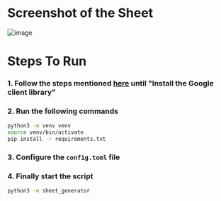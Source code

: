 # Screenshot of the Sheet
![image](https://github.com/user-attachments/assets/7cf65020-a58f-404e-a532-1ebbb6df2713)

# Steps To Run

### 1. Follow the steps mentioned [here](https://developers.google.com/sheets/api/quickstart/python) until "Install the Google client library"

### 2. Run the following commands
```sh
python3 -m venv venv
source venv/bin/activate
pip install -r requirements.txt
```
### 3. Configure the `config.toml` file

### 4. Finally start the script
```sh
python3 -m sheet_generator
```
